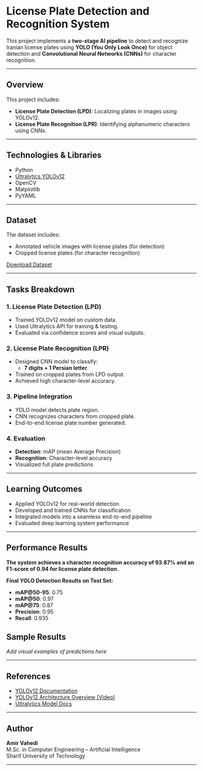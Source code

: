 # **License Plate Detection and Recognition System**

This project implements a **two-stage AI pipeline** to detect and recognize Iranian license plates using **YOLO (You Only Look Once)** for object detection and **Convolutional Neural Networks (CNNs)** for character recognition.

---

## **Overview**

This project includes:

- **License Plate Detection (LPD)**: Localizing plates in images using YOLOv12.
- **License Plate Recognition (LPR)**: Identifying alphanumeric characters using CNNs.

---

## **Technologies & Libraries**

- Python
- [Ultralytics YOLOv12](https://github.com/ultralytics/ultralytics)
- OpenCV
- Matplotlib
- PyYAML

---

## **Dataset**

The dataset includes:
- Annotated vehicle images with license plates (for detection)
- Cropped license plates (for character recognition)

[Download Dataset](https://drive.google.com/drive/folders/1StRhbI28MaoiuXqA2rG5vGqKG5K2bMW6?usp=sharing)

---

## **Tasks Breakdown**

### **1. License Plate Detection (LPD)**
- Trained YOLOv12 model on custom data.
- Used Ultralytics API for training & testing.
- Evaluated via confidence scores and visual outputs.

### **2. License Plate Recognition (LPR)**
- Designed CNN model to classify:
  - **7 digits + 1 Persian letter**.
- Trained on cropped plates from LPD output.
- Achieved high character-level accuracy.

### **3. Pipeline Integration**
- YOLO model detects plate region.
- CNN recognizes characters from cropped plate.
- End-to-end license plate number generated.

### **4. Evaluation**
- **Detection**: mAP (mean Average Precision)
- **Recognition**: Character-level accuracy
- Visualized full plate predictions

---

## **Learning Outcomes**

- Applied YOLOv12 for real-world detection
- Developed and trained CNNs for classification
- Integrated models into a seamless end-to-end pipeline
- Evaluated deep learning system performance

---

## **Performance Results**

**The system achieves a character recognition accuracy of 93.87% and an F1-score of 0.94 for license plate detection.**

**Final YOLO Detection Results on Test Set:**

- **mAP@50-95**: 0.75  
- **mAP@50**: 0.97  
- **mAP@75**: 0.87  
- **Precision**: 0.95  
- **Recall**: 0.935

## **Sample Results**

*Add visual examples of predictions here*

---

## **References**

- [YOLOv12 Documentation](https://docs.ultralytics.com/)
- [YOLOv12 Architecture Overview (Video)](https://youtube.com/playlist?list=PL8VDJoEXIjppNvOzocFbRciZBrtSMi81v)
- [Ultralytics Model Docs](https://docs.ultralytics.com/models/)

---

## **Author**

**Amir Vahedi**  
M.Sc. in Computer Engineering – Artificial Intelligence  
Sharif University of Technology

---
